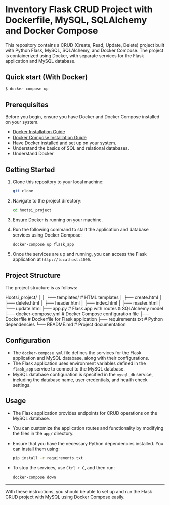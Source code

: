# Inventory Flask CRUD Project with Dockerfile, MySQL, SQLAlchemy and Docker Compose

This repository contains a CRUD (Create, Read, Update, Delete) project built with Python Flask, MySQL, SQLAlchemy, and Docker Compose. The project is containerized using Docker, with separate services for the Flask application and MySQL database.

## Quick start (With Docker)
```bash
$ docker compose up
```

## Prerequisites

Before you begin, ensure you have Docker and Docker Compose installed on your system.

- [Docker Installation Guide](https://docs.docker.com/get-docker/)
- [Docker Compose Installation Guide](https://docs.docker.com/compose/install/)
- Have Docker installed and set up on your system.
- Understand the basics of SQL and relational databases.
- Understand Docker

## Getting Started

1. Clone this repository to your local machine:

    ```bash
    git clone 
    ```

2. Navigate to the project directory:

    ```bash
    cd hootsi_project
    ```

3. Ensure Docker is running on your machine.

4. Run the following command to start the application and database services using Docker Compose:

    ```bash
    docker-compose up flask_app
    ```

5. Once the services are up and running, you can access the Flask application at `http://localhost:4000`.

## Project Structure

The project structure is as follows:

Hootsi_project/
│
│
├── templates/             # HTML templates
│   ├── create.html
│   ├── delete.html
│   ├── header.html
│   ├── index.html
│   ├── master.html
│   └── update.html
├── app.py                # Flask app with routes & SQLAlchemy model
├── docker-compose.yml    # Docker Compose configuration file
├── Dockerfile            # Dockerfile for Flask application
├── requirements.txt      # Python dependencies
└── README.md             # Project documentation


## Configuration

- The `docker-compose.yml` file defines the services for the Flask application and MySQL database, along with their configurations.
- The Flask application uses environment variables defined in the `flask_app` service to connect to the MySQL database.
- MySQL database configuration is specified in the `mysql_db` service, including the database name, user credentials, and health check settings.

## Usage

- The Flask application provides endpoints for CRUD operations on the MySQL database.
- You can customize the application routes and functionality by modifying the files in the `app/` directory.
- Ensure that you have the necessary Python dependencies installed. You can install them using:

    ```bash
    pip install -r requirements.txt
    ```

- To stop the services, use `Ctrl + C`, and then run:

    ```bash
    docker-compose down
    ```

---

With these instructions, you should be able to set up and run the Flask CRUD project with MySQL using Docker Compose easily.
